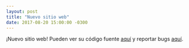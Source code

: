 ```yaml
---
layout: post
title: "Nuevo sitio web"
date: 2017-08-20 15:00:00 -0300
---
```


¡Nuevo sitio web! Pueden ver su código fuente [aquí](https://github.com/algoritmos-rw/algo2) 
y reportar bugs [aquí](https://github.com/algoritmos-rw/algo2/issues).

